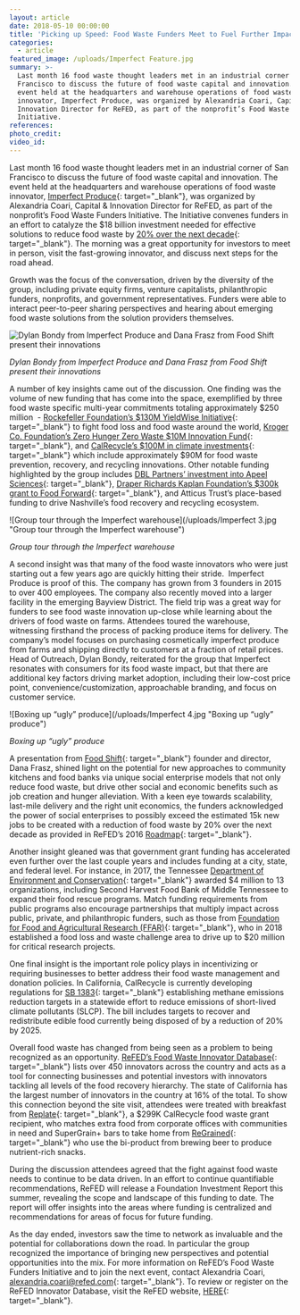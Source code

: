 ```yaml
---
layout: article
date: 2018-05-10 00:00:00
title: 'Picking up Speed: Food Waste Funders Meet to Fuel Further Impact'
categories:
  - article
featured_image: /uploads/Imperfect Feature.jpg
summary: >-
  Last month 16 food waste thought leaders met in an industrial corner of San
  Francisco to discuss the future of food waste capital and innovation. The
  event held at the headquarters and warehouse operations of food waste
  innovator, Imperfect Produce, was organized by Alexandria Coari, Capital &
  Innovation Director for ReFED, as part of the nonprofit’s Food Waste Funders
  Initiative.
references:
photo_credit:
video_id:
---
```


Last month 16 food waste thought leaders met in an industrial corner of San Francisco to discuss the future of food waste capital and innovation. The event held at the headquarters and warehouse operations of food waste innovator, [Imperfect Produce](https://www.imperfectproduce.com/){: target="_blank"}, was organized by Alexandria Coari, Capital & Innovation Director for ReFED, as part of the nonprofit’s Food Waste Funders Initiative. The Initiative convenes funders in an effort to catalyze the $18 billion investment needed for effective solutions to reduce food waste by [20% over the next decade](http://www.refed.com/download){: target="_blank"}. The morning was a great opportunity for investors to meet in person, visit the fast-growing innovator, and discuss next steps for the road ahead. &nbsp;

Growth was the focus of the conversation, driven by the diversity of the group, including private equity firms, venture capitalists, philanthropic funders, nonprofits, and government representatives. Funders were able to interact peer-to-peer sharing perspectives and hearing about emerging food waste solutions from the solution providers themselves.&nbsp;

![Dylan Bondy from Imperfect Produce and Dana Frasz from Food Shift present their innovations](/uploads/imperfect-refed-3.jpg "Dylan Bondy from Imperfect Produce and Dana Frasz from Food Shift present their innovations")

*Dylan Bondy from Imperfect Produce and Dana Frasz from Food Shift present their innovations*

A number of key insights came out of the discussion. One finding was the volume of new funding that has come into the space, exemplified by three food waste specific multi-year commitments totaling approximately $250 million &nbsp;- [Rockefeller Foundation’s $130M YieldWise Initiative](https://www.rockefellerfoundation.org/our-work/initiatives/yieldwisefood-waste/){: target="_blank"} to fight food loss and food waste around the world, [Kroger Co. Foundation’s Zero Hunger Zero Waste $10M Innovation Fund](https://www.prnewswire.com/news-releases/kroger-partners-with-refed-to-create-strategy-for-zero-hunger--zero-waste-10-million-innovation-fund-300586286.html){: target="_blank"}, and [CalRecycle’s $100M in climate investments](http://www.calrecycle.ca.gov/climate/grantsloans/FoodWaste/default.htm){: target="_blank"} which include approximately $90M for food waste prevention, recovery, and recycling innovations. Other notable funding highlighted by the group includes [DBL Partners’ investment into Apeel Sciences](http://www.dblpartners.vc/Portfolio/apeel-sciences/){: target="_blank"}, [Draper Richards Kaplan Foundation’s $300k grant to Food Forward](https://www.drkfoundation.org/organization/food-forward/){: target="_blank"}, and Atticus Trust’s place-based funding to drive Nashville’s food recovery and recycling ecosystem.

![Group tour through the Imperfect warehouse](/uploads/Imperfect 3.jpg "Group tour through the Imperfect warehouse")

*Group tour through the Imperfect warehouse*

A second insight was that many of the food waste innovators who were just starting out a few years ago are quickly hitting their stride. &nbsp;Imperfect Produce is proof of this. The company has grown from 3 founders in 2015 to over 400 employees. The company also recently moved into a larger facility in the emerging Bayview District. The field trip was a great way for funders to see food waste innovation up-close while learning about the drivers of food waste on farms. Attendees toured the warehouse, witnessing firsthand the process of packing produce items for delivery. The company’s model focuses on purchasing cosmetically imperfect produce from farms and shipping directly to customers at a fraction of retail prices. Head of Outreach, Dylan Bondy, reiterated for the group that Imperfect resonates with consumers for its food waste impact, but that there are additional key factors driving market adoption, including their low-cost price point, convenience/customization, approachable branding, and focus on customer service.

![Boxing up “ugly” produce](/uploads/Imperfect 4.jpg "Boxing up “ugly” produce")

*Boxing up “ugly” produce*

A presentation from [Food Shift](http://foodshift.net/){: target="_blank"} founder and director, Dana Frasz, shined light on the potential for new approaches to community kitchens and food banks via unique social enterprise models that not only reduce food waste, but drive other social and economic benefits such as job creation and hunger alleviation. With a keen eye towards scalability, last-mile delivery and the right unit economics, the funders acknowledged the power of social enterprises to possibly exceed the estimated 15k new jobs to be created with a reduction of food waste by 20% over the next decade as provided in ReFED’s 2016 [Roadmap](http://www.refed.com/download){: target="_blank"}.

Another insight gleaned was that government grant funding has accelerated even further over the last couple years and includes funding at a city, state, and federal level. For instance, in 2017, the Tennessee [Department of Environment and Conservation](https://www.tn.gov/environment/news/2017/12/12/tdec-awards-nearly-4-million-to-combat-food-waste.html){: target="_blank"} awarded $4 million to 13 organizations, including Second Harvest Food Bank of Middle Tennessee to expand their food rescue programs. Match funding requirements from public programs also encourage partnerships that multiply impact across public, private, and philanthropic funders, such as those from [Foundation for Food and Agricultural Research (FFAR)](https://foundationfar.org/challenge/food-waste-and-loss/){: target="_blank"}, who in 2018 established a food loss and waste challenge area to drive up to $20 million for critical research projects.

One final insight is the important role policy plays in incentivizing or requiring businesses to better address their food waste management and donation policies. In California, CalRecycle is currently developing regulations for [SB 1383](http://leginfo.legislature.ca.gov/faces/billTextClient.xhtml?bill_id=201520160SB1383){: target="_blank"} establishing methane emissions reduction targets in a statewide effort to reduce emissions of short-lived climate pollutants (SLCP). The bill includes targets to recover and redistribute edible food currently being disposed of by a reduction of 20% by 2025. &nbsp;&nbsp;

Overall food waste has changed from being seen as a problem to being recognized as an opportunity. [ReFED’s Food Waste Innovator Database](http://www.refed.com/tools/innovator-database/){: target="_blank"} lists over 450 innovators across the country and acts as a tool for connecting businesses and potential investors with innovators tackling all levels of the food recovery hierarchy. The state of California has the largest number of innovators in the country at 16% of the total. To show this connection beyond the site visit, attendees were treated with breakfast from [Replate](https://www.re-plate.org/){: target="_blank"}, a $299K CalRecycle food waste grant recipient, who matches extra food from corporate offices with communities in need and SuperGrain+ bars to take home from [ReGrained](https://www.regrained.com/){: target="_blank"} who use the bi-product from brewing beer to produce nutrient-rich snacks.

During the discussion attendees agreed that the fight against food waste needs to continue to be data driven. In an effort to continue quantifiable recommendations, ReFED will release a Foundation Investment Report this summer, revealing the scope and landscape of this funding to date. The report will offer insights into the areas where funding is centralized and recommendations for areas of focus for future funding.

As the day ended, investors saw the time to network as invaluable and the potential for collaborations down the road. In particular the group recognized the importance of bringing new perspectives and potential opportunities into the mix. For more information on ReFED’s Food Waste Funders Initiative and to join the next event, contact Alexandria Coari, [alexandria.coari@refed.com](mailto:alexandria.coari@refed.com){: target="_blank"}. To review or register on the ReFED Innovator Database, visit the ReFED website, [HERE](http://www.refed.com/tools/innovator-database/suggest-an-innovator){: target="_blank"}.